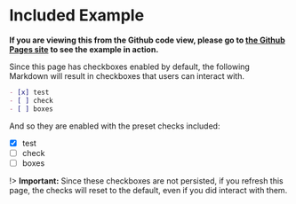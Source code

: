 # Included Example
**If you are viewing this from the Github code view, please go to [the Github Pages site](https://fenriskiba.github.io/docsify-enable-checkbox/#/examples/included.md) to see the example in action.**

Since this page has checkboxes enabled by default, the following Markdown will result in checkboxes that users can interact with.

```markdown
- [x] test
- [ ] check
- [ ] boxes
```

And so they are enabled with the preset checks included:

- [x] test
- [ ] check
- [ ] boxes

!> **Important:** Since these checkboxes are not persisted, if you refresh this page, the checks will reset to the default, even if you did interact with them.